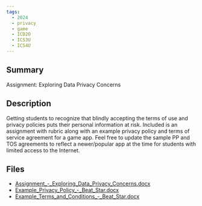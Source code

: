 ```yaml
---
tags:
  - 2024
  - privacy
  - game
  - ICD2O
  - ICS3U
  - ICS4U
---
```


## Summary

Assignment: Exploring Data Privacy Concerns

## Description

Getting students to recognize that blindly accepting the terms of use and privacy policies puts their personal information at risk. Included is an assignment with rubric along with an example privacy policy and terms of service agreement for a game app. Feel free to update the sample PP and TOS agreements to reflect a newer/popular app at the time for students with limited access to the Internet.

## Files

*   [Assignment\_-\_Exploring\_Data\_Privacy\_Concerns.docx](https://www.russellgordon.ca/acse/cemc-cse-resources/resources/Catherine_McCaffery/Assignment_-_Exploring_Data_Privacy_Concerns.docx)
*   [Example\_Privacy\_Policy\_-\_Beat\_Star.docx](https://www.russellgordon.ca/acse/cemc-cse-resources/resources/Catherine_McCaffery/Example_Privacy_Policy_-_Beat_Star.docx)
*   [Example\_Terms\_and\_Conditions\_-\_Beat\_Star.docx](https://www.russellgordon.ca/acse/cemc-cse-resources/resources/Catherine_McCaffery/Example_Terms_and_Conditions_-_Beat_Star.docx)

